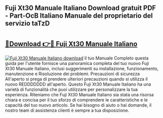 ## Fuji Xt30 Manuale Italiano Download gratuit PDF - Part-OcB Italiano Manuale del proprietario del servizio taTzD

# <h2><a href="http://dfcyzi.blite.top/?on=Fuji+Xt30+Manuale+Italiano">🔗Download 👉🔴 Fuji Xt30 Manuale Italiano</a></h2>

[![Fuji Xt30 Manuale Italiano download](https://i.imgur.com/lujVjoI.png)](http://dfcyzi.blite.top/?on=Fuji+Xt30+Manuale+Italiano)
Il tuo Manuale Completo questa guida per l'utente fornisce una panoramica completa del tuo nuovo Fuji Xt30 Manuale Italiano, inclusi suggerimenti su installazione, funzionamento, manutenzione e Risoluzione dei problemi. Precauzioni di sicurezza All'aperto si prega di prendere ulteriori precauzioni quando si utilizza il nuovo REDDDDDDD all'aperto. Questo Fuji Xt30 Manuale Italiano ha una varietà di funzionalità che puoi utilizzare per personalizzare la tua esperienza. Riteniamo che Fuji Xt30 Manuale Italiano sia stata una risorsa chiara e concisa per il tuo sforzo di comprendere le caratteristiche e le capacità del tuo nuovo articolo. Se hai bisogno di aiuto o hai domande, il nostro team di assistenza clienti è sempre a tua disposizione.
